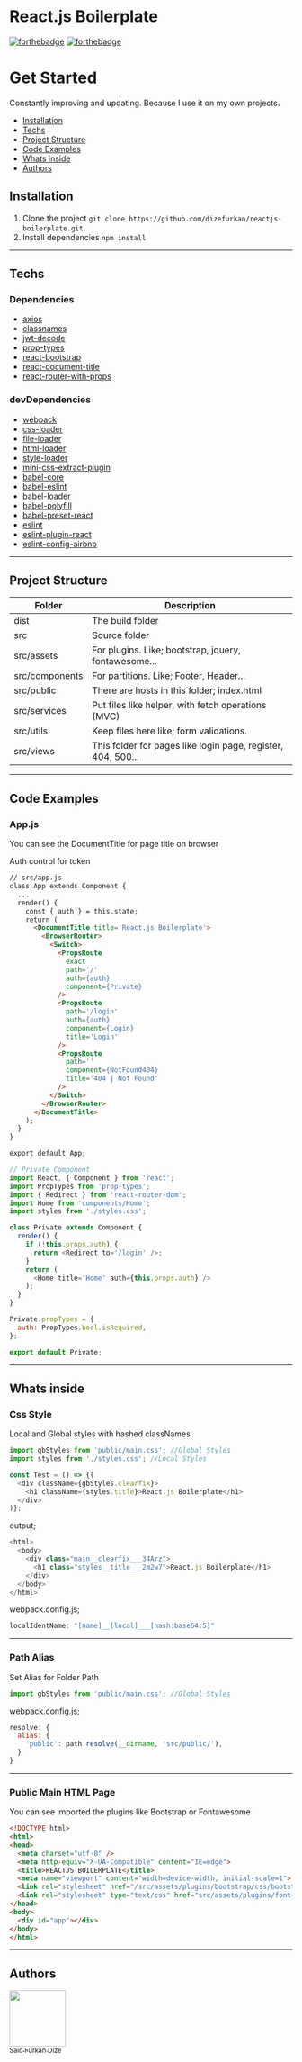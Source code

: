 # React.js Boilerplate
[![forthebadge](https://forthebadge.com/images/badges/built-by-developers.svg)](https://forthebadge.com)
[![forthebadge](https://forthebadge.com/images/badges/made-with-javascript.svg)](https://forthebadge.com)

# Get Started
Constantly improving and updating. Because I use it on my own projects.
- [Installation](https://github.com/dizefurkan/reactjs-boilerplate#installation)
- [Techs](https://github.com/dizefurkan/reactjs-boilerplate#techs)
- [Project Structure](https://github.com/dizefurkan/reactjs-boilerplate#project-structure)
- [Code Examples](https://github.com/dizefurkan/reactjs-boilerplate#code-examples)
- [Whats inside](https://github.com/dizefurkan/reactjs-boilerplate#whats-inside)
- [Authors](https://github.com/dizefurkan/reactjs-boilerplate#authors)


## Installation
1. Clone the project `git clone https://github.com/dizefurkan/reactjs-boilerplate.git`.
2. Install dependencies `npm install`

---

## Techs
### Dependencies
- [axios](https://www.npmjs.com/package/axios)
- [classnames](https://www.npmjs.com/package/classnames)
- [jwt-decode](https://www.npmjs.com/package/jwt-decode)
- [prop-types](https://www.npmjs.com/package/prop-types)
- [react-bootstrap](https://www.npmjs.com/package/react-bootstrap)
- [react-document-title](https://github.com/hapijs/react-document-title)
- [react-router-with-props](https://www.npmjs.com/package/react-router-with-props)
### devDependencies
- [webpack](https://www.npmjs.com/package/webpack)
- [css-loader](https://www.npmjs.com/package/css-loader)
- [file-loader](https://www.npmjs.com/package/file-loader)
- [html-loader](https://www.npmjs.com/package/html-loader)
- [style-loader](https://www.npmjs.com/package/style-loader)
- [mini-css-extract-plugin](https://www.npmjs.com/package/mini-css-extract-plugin)
- [babel-core](https://www.npmjs.com/package/babel-core)
- [babel-eslint](https://www.npmjs.com/package/babel-eslint)
- [babel-loader](https://www.npmjs.com/package/babel-loader)
- [babel-polyfill](https://www.npmjs.com/package/babel-polyfill)
- [babel-preset-react](https://www.npmjs.com/package/babel-preset-react)
- [eslint](https://www.npmjs.com/package/eslint)
- [eslint-plugin-react](https://www.npmjs.com/package/eslint-plugin-react)
- [eslint-config-airbnb](https://www.npmjs.com/package/eslint-config-airbnb)
---
## Project Structure
|Folder|Description|
|--|--|
|dist|The build folder|
|src|Source folder|
|src/assets|For plugins. Like; bootstrap, jquery, fontawesome...|
|src/components|For partitions. Like; Footer, Header...|
|src/public|There are hosts in this folder; index.html|
|src/services|Put files like helper, with fetch operations (MVC)|
|src/utils|Keep files here like; form validations.|
|src/views|This folder for pages like login page, register, 404, 500...|
---
## Code Examples
### App.js
You can see the DocumentTitle for page title on browser

Auth control for token
```html
// src/app.js
class App extends Component {
  ...
  render() {
    const { auth } = this.state;
    return (
      <DocumentTitle title='React.js Boilerplate'>
        <BrowserRouter>
          <Switch>
            <PropsRoute
              exact
              path='/'
              auth={auth}
              component={Private}
            />
            <PropsRoute
              path='/login'
              auth={auth}
              component={Login}
              title='Login'
            />
            <PropsRoute
              path=''
              component={NotFound404}
              title='404 | Not Found'
            />
          </Switch>
        </BrowserRouter>
      </DocumentTitle>
    );
  }
}

export default App;
```
```js
// Private Component
import React, { Component } from 'react';
import PropTypes from 'prop-types';
import { Redirect } from 'react-router-dom';
import Home from 'components/Home';
import styles from './styles.css';

class Private extends Component {
  render() {
    if (!this.props.auth) {
      return <Redirect to='/login' />;
    }
    return (
      <Home title='Home' auth={this.props.auth} />
    );
  }
}

Private.propTypes = {
  auth: PropTypes.bool.isRequired,
};

export default Private;
```
---
## Whats inside
### Css Style
Local and Global styles with hashed classNames
```js
import gbStyles from 'public/main.css'; //Global Styles
import styles from './styles.css'; //Local Styles

const Test = () => {(
  <div className={gbStyles.clearfix}>
    <h1 className={styles.title}>React.js Boilerplate</h1>
  </div>
)};
```
output;
```js
<html>
  <body>
    <div class="main__clearfix___34Arz">
      <h1 class="styles__title___2m2w7">React.js Boilerplate</h1>
    </div>
  </body>
</html>
```
webpack.config.js;
```js
localIdentName: "[name]__[local]___[hash:base64:5]"
```
---
### Path Alias
Set Alias for Folder Path
```js
import gbStyles from 'public/main.css'; //Global Styles
```
webpack.config.js;
```js
resolve: {
  alias: {
    'public': path.resolve(__dirname, 'src/public/'),
  }
}
```
---
### Public Main HTML Page
You can see imported the plugins like
Bootstrap or Fontawesome
```html
<!DOCTYPE html>
<html>
<head>
  <meta charset="utf-8" />
  <meta http-equiv="X-UA-Compatible" content="IE=edge">
  <title>REACTJS BOILERPLATE</title>
  <meta name="viewport" content="width=device-width, initial-scale=1">
  <link rel="stylesheet" href="/src/assets/plugins/bootstrap/css/bootstrap.min.css">
  <link rel="stylesheet" type="text/css" href="src/assets/plugins/font-awesome-5/css/fontawesome-all.min.css">
</head>
<body>
  <div id="app"></div>
</body>
</html>
```
---
## Authors
[<img src="https://avatars1.githubusercontent.com/u/28892291?s=460&v=4" width="100px;"/><br /><sub>Said Furkan Dize</sub>](https://github.com/dizefurkan)<br />
